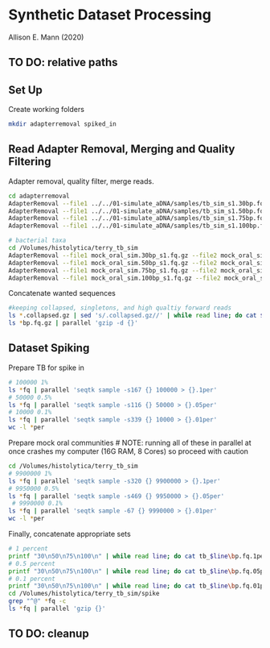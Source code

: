 # Synthetic Dataset Processing

Allison E. Mann (2020)

## TO DO: relative paths

## Set Up

Create working folders

```bash
mkdir adapterremoval spiked_in
```

## Read Adapter Removal, Merging and Quality Filtering

Adapter removal, quality filter, merge reads.

```bash
cd adapterremoval
AdapterRemoval --file1 ../../01-simulate_aDNA/samples/tb_sim_s1.30bp.fq.gz --file2 ../../01-simulate_aDNA/samples/tb_sim_s2.30bp.fq.gz --trimns --trimqualities --minquality 20 --gzip --collapse --basename tb_30bp &
AdapterRemoval --file1 ../../01-simulate_aDNA/samples/tb_sim_s1.50bp.fq.gz --file2 ../../01-simulate_aDNA/samples/tb_sim_s2.50bp.fq.gz --trimns --trimqualities --minquality 20 --gzip --collapse --basename tb_50bp &
AdapterRemoval --file1 ../../01-simulate_aDNA/samples/tb_sim_s1.75bp.fq.gz --file2 ../../01-simulate_aDNA/samples/tb_sim_s2.75bp.fq.gz --trimns --trimqualities --minquality 20 --gzip --collapse --basename tb_75bp &
AdapterRemoval --file1 ../../01-simulate_aDNA/samples/tb_sim_s1.100bp.fq.gz --file2 ../../01-simulate_aDNA/samples/tb_sim_s2.100bp.fq.gz --trimns --trimqualities --minquality 20 --gzip --collapse --basename tb_100bp

# bacterial taxa
cd /Volumes/histolytica/terry_tb_sim
AdapterRemoval --file1 mock_oral_sim.30bp_s1.fq.gz --file2 mock_oral_sim.30bp_s2.fq.gz --trimns --trimqualities --minquality 20 --gzip --collapse --basename mock_oral_30bp &
AdapterRemoval --file1 mock_oral_sim.50bp_s1.fq.gz --file2 mock_oral_sim.50bp_s2.fq.gz --trimns --trimqualities --minquality 20 --gzip --collapse --basename mock_oral_50bp &
AdapterRemoval --file1 mock_oral_sim.75bp_s1.fq.gz --file2 mock_oral_sim.75bp_s2.fq.gz --trimns --trimqualities --minquality 20 --gzip --collapse --basename mock_oral_75bp &
AdapterRemoval --file1 mock_oral_sim.100bp_s1.fq.gz --file2 mock_oral_sim.100bp_s2.fq.gz --trimns --trimqualities --minquality 20 --gzip --collapse --basename mock_oral_100bp
```

Concatenate wanted sequences

```bash
#keeping collapsed, singletons, and high qualtiy forward reads
ls *.collapsed.gz | sed 's/.collapsed.gz//' | while read line; do cat $line.collapsed.gz $line.collapsed.truncated.gz $line.pair1.gz $line.pair1.truncated.gz $line.singletons.gz $line.singletons.truncated.gz > $line.fq.gz; done 
ls *bp.fq.gz | parallel 'gzip -d {}'
```

## Dataset Spiking

Prepare TB for spike in

```bash
# 100000 1%
ls *fq | parallel 'seqtk sample -s167 {} 100000 > {}.1per'
# 50000 0.5%
ls *fq | parallel 'seqtk sample -s116 {} 50000 > {}.05per'
# 10000 0.1%
ls *fq | parallel 'seqtk sample -s339 {} 10000 > {}.01per'
wc -l *per
```

Prepare mock oral communities # NOTE: running all of these in parallel at once crashes my computer (16G RAM, 8 Cores) so proceed with caution

```bash
cd /Volumes/histolytica/terry_tb_sim
# 9900000 1%
ls *fq | parallel 'seqtk sample -s320 {} 9900000 > {}.1per'
# 9950000 0.5%
ls *fq | parallel 'seqtk sample -s469 {} 9950000 > {}.05per'
 # 9990000 0.1%
ls *fq | parallel 'seqtk sample -67 {} 9990000 > {}.01per'
wc -l *per
```

Finally, concatenate appropriate sets

```bash
# 1 percent
printf "30\n50\n75\n100\n" | while read line; do cat tb_$line\bp.fq.1per /Volumes/histolytica/terry_tb_sim/mock_oral_$line\bp.fq.1per > /Volumes/histolytica/terry_tb_sim/spike/$line\bp.1per.fq ; done
# 0.5 percent
printf "30\n50\n75\n100\n" | while read line; do cat tb_$line\bp.fq.05per /Volumes/histolytica/terry_tb_sim/mock_oral_$line\bp.fq.05per > /Volumes/histolytica/terry_tb_sim/spike/$line\bp.05per.fq ; done
# 0.1 percent
printf "30\n50\n75\n100\n" | while read line; do cat tb_$line\bp.fq.01per /Volumes/histolytica/terry_tb_sim/mock_oral_$line\bp.fq.01per > /Volumes/histolytica/terry_tb_sim/spike/$line\bp.01per.fq ; done
cd /Volumes/histolytica/terry_tb_sim/spike
grep "^@" *fq -c
ls *fq | parallel 'gzip {}'
```

## TO DO: cleanup
